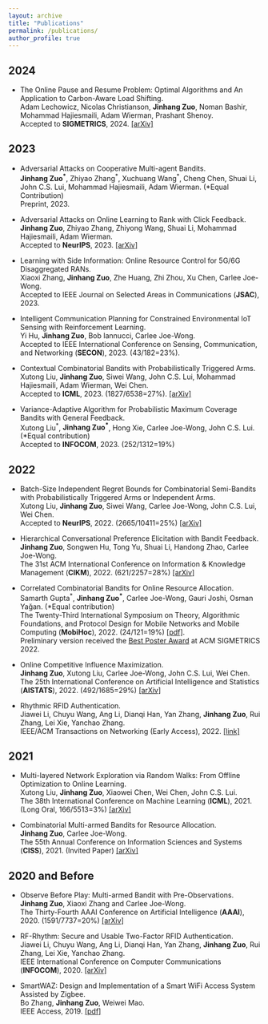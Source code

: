 ```yaml
---
layout: archive
title: "Publications"
permalink: /publications/
author_profile: true
---
```


2024
------
- The Online Pause and Resume Problem: Optimal Algorithms and An Application to Carbon-Aware Load Shifting.<br>
Adam Lechowicz, Nicolas Christianson, **Jinhang Zuo**, Noman Bashir, Mohammad Hajiesmaili, Adam Wierman, Prashant Shenoy.<br>
Accepted to **SIGMETRICS**, 2024. [[arXiv]](https://arxiv.org/abs/2303.17551)

2023
------
- Adversarial Attacks on Cooperative Multi-agent Bandits.  
**Jinhang Zuo<sup>\*</sup>**, Zhiyao Zhang<sup>\*</sup>, Xuchuang Wang<sup>\*</sup>, Cheng Chen, Shuai Li, John C.S. Lui, Mohammad Hajiesmaili, Adam Wierman. (*Equal Contribution)  
Preprint, 2023.

- Adversarial Attacks on Online Learning to Rank with Click Feedback.<br>
**Jinhang Zuo**, Zhiyao Zhang, Zhiyong Wang, Shuai Li, Mohammad Hajiesmaili, Adam Wierman.<br>
Accepted to **NeurIPS**, 2023. [[arXiv]](https://arxiv.org/abs/2305.17071)

- Learning with Side Information: Online Resource Control for 5G/6G Disaggregated RANs.<br>
Xiaoxi Zhang, **Jinhang Zuo**, Zhe Huang, Zhi Zhou, Xu Chen, Carlee Joe-Wong.<br>
Accepted to IEEE Journal on Selected Areas in Communications (**JSAC**), 2023.

- Intelligent Communication Planning for Constrained Environmental IoT Sensing with Reinforcement Learning.<br>
Yi Hu, **Jinhang Zuo**, Bob Iannucci, Carlee Joe-Wong.<br>
Accepted to IEEE International Conference on Sensing, Communication, and Networking (**SECON**), 2023. (43/182=23%).

- Contextual Combinatorial Bandits with Probabilistically Triggered Arms.<br>
Xutong Liu, **Jinhang Zuo**, Siwei Wang, John C.S. Lui, Mohammad Hajiesmaili, Adam Wierman, Wei Chen.<br>
Accepted to **ICML**, 2023. (1827/6538=27%). [[arXiv]](https://arxiv.org/abs/2303.17110)

- Variance-Adaptive Algorithm for Probabilistic Maximum Coverage Bandits with General Feedback.<br>
Xutong Liu<sup>\*</sup>, **Jinhang Zuo<sup>\*</sup>**, Hong Xie, Carlee Joe-Wong, John C.S. Lui. (*Equal contribution)<br>
Accepted to **INFOCOM**, 2023. (252/1312=19%)

2022
------
- Batch-Size Independent Regret Bounds for Combinatorial Semi-Bandits with Probabilistically Triggered Arms or Independent Arms.<br>
Xutong Liu, **Jinhang Zuo**, Siwei Wang, Carlee Joe-Wong, John C.S. Lui, Wei Chen.<br>
Accepted to **NeurIPS**, 2022. (2665/10411=25%) [[arXiv]](https://arxiv.org/abs/2208.14837)

- Hierarchical Conversational Preference Elicitation with Bandit Feedback.  
**Jinhang Zuo**, Songwen Hu, Tong Yu, Shuai Li, Handong Zhao, Carlee Joe-Wong.  
The 31st ACM International Conference on Information & Knowledge Management (**CIKM**), 2022. (621/2257=28%) [[arXiv]](https://arxiv.org/abs/2209.06129)

- Correlated Combinatorial Bandits for Online Resource Allocation.  
Samarth Gupta<sup>\*</sup>, **Jinhang Zuo<sup>\*</sup>**, Carlee Joe-Wong, Gauri Joshi, Osman Yağan. (*Equal contribution)<br>
The Twenty-Third International Symposium on Theory, Algorithmic Foundations, and Protocol Design for Mobile Networks and Mobile Computing (**MobiHoc**), 2022. (24/121=19%) [[pdf]](https://research.ece.cmu.edu/lions/Papers/CorrelatedCMAB_MobiHoc.pdf).  
Preliminary version received the [Best Poster Award](https://www.sigmetrics.org/sigmetrics2022/) at ACM SIGMETRICS 2022.

- Online Competitive Influence Maximization.  
**Jinhang Zuo**, Xutong Liu, Carlee Joe-Wong, John C.S. Lui, Wei Chen.  
The 25th International Conference on Artificial Intelligence and Statistics (**AISTATS**), 2022. (492/1685=29%) [[arXiv]](https://arxiv.org/abs/2006.13411)

- Rhythmic RFID Authentication.  
Jiawei Li, Chuyu Wang, Ang Li, Dianqi Han, Yan Zhang, **Jinhang Zuo**, Rui Zhang, Lei Xie, Yanchao Zhang.  
IEEE/ACM Transactions on Networking (Early Access), 2022. [[link]](https://ieeexplore.ieee.org/document/9893050)

2021
------
- Multi-layered Network Exploration via Random Walks: From Offline Optimization to Online Learning.  
Xutong Liu, **Jinhang Zuo**, Xiaowei Chen, Wei Chen, John C.S. Lui.  
The 38th International Conference on Machine Learning (**ICML**), 2021. (Long Oral, 166/5513=3%) [[arXiv]](https://arxiv.org/abs/2106.05065)

- Combinatorial Multi-armed Bandits for Resource Allocation.  
**Jinhang Zuo**, Carlee Joe-Wong.  
The 55th Annual Conference on Information Sciences and Systems (**CISS**), 2021. (Invited Paper) [[arXiv]](https://arxiv.org/abs/2105.04373)


2020 and Before
------
-  Observe Before Play: Multi-armed Bandit with Pre-Observations.  
**Jinhang Zuo**, Xiaoxi Zhang and Carlee Joe-Wong.  
The Thirty-Fourth AAAI Conference on Artificial Intelligence (**AAAI**), 2020. (1591/7737=20%) [[arXiv]](https://arxiv.org/abs/1911.09458)

- RF-Rhythm: Secure and Usable Two-Factor RFID Authentication.  
Jiawei Li, Chuyu Wang, Ang Li, Dianqi Han, Yan Zhang, **Jinhang Zuo**, Rui Zhang, Lei Xie, Yanchao Zhang.  
IEEE International Conference on Computer Communications (**INFOCOM**), 2020. [[arXiv]](https://arxiv.org/abs/2003.08923)

- SmartWAZ: Design and Implementation of a Smart WiFi Access System Assisted by Zigbee.  
Bo Zhang, **Jinhang Zuo**, Weiwei Mao.  
IEEE Access, 2019. [[pdf]](https://ieeexplore.ieee.org/stamp/stamp.jsp?tp=&arnumber=8649629)